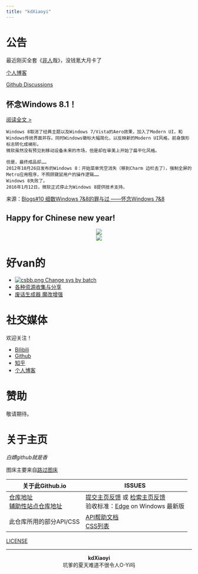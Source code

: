 ```yaml
---
title: "kdXiaoyi"
---
```


# 公告
最近刚买全套《[非](//b23.tv/BV1Tb411k7iE)[人](//v.qq.com/x/cover/mzc00200ygmoqes/s0043xi5c9a.html)哉》，没钱氪大月卡了

[个人博客](//kdxiaoyi.github.io/blogs/)

[Github Discussions](//github.com/kdXiaoyi/kdxiaoyi.github.io/discussions)

## 怀念Windows 8.1！
[阅读全文 >](./blogs/2023/10)
```text
Windows 8取消了经典主题以及Windows 7/Vista的Aero效果，加入了Modern UI，和Windows传统界面并存。同时Windows徽标大幅简化，以反映新的Modern UI风格，前身旗形标志转化成梯形。
微软虽然没有预见到移动设备未来的市场，但是却在审美上开始了扁平化风格。

但是，最终成品却……
2012年10月26日发布的Windows 8：开始菜单凭空消失（移到Charm 边栏去了），强制全屏的Metro应用程序，不照顾键鼠用户的操作逻辑……
Windows 8失败了。
2016年1月12日，微软正式停止为Windows 8提供技术支持。
```
来源：[Blogs#10 细数Windows 7&8的罪与过 ——怀念Windows 7&8](./blogs/2023/10)

## Happy for Chinese new year!
<center><img src="https://s1.ax1x.com/2023/01/07/pSE5jII.jpg"></center>
<center><img src="https://s1.ax1x.com/2022/12/31/pS9sKFx.png"></center>

# 好van的
* [![csbb.png](https://s1.ax1x.com/2022/08/21/vyApIs.png) Change sys by batch](/change-sys-by-batch)
* [各种资源收集与分享](/resource-share)
* [废话生成器 魔改增强](/Project/BullshitGenerator/spawner.html)

# 社交媒体
欢迎关注！
* [Bilibili](//space.bilibili.com/1987247870)
* [Github](//github.com/kdxiaoyi)
* [知乎](//www.zhihu.com/people/kdxiaoyi)
* [个人博客](/blogs/index)

# 赞助
敬请期待。

# 关于主页
*白嫖github就是香*

图床主要来自[路过图床](//imgse.com)

| 关于此Github.io | ISSUES |
|-|-|
| [仓库地址](//github.com/kdXiaoyi/kdxiaoyi.github.io)<br>[辅助性站点仓库地址](//github.com/kdX233/kdx233.github.io) | [提交主页反馈](//github.com/kdXiaoyi/kdxiaoyi.github.io/issues/new/choose) 或 [检索主页反馈](//github.com/kdXiaoyi/kdxiaoyi.github.io/issues?q=is%3Aissue)<br>验收标准：[Edge](https://www.microsoft.com/edge) on Windows 最新版 |
| 此仓库所用的部分API/CSS | [API帮助文档](https://github.com/kdXiaoyi/kdxiaoyi.github.io/blob/main/api/_index.md)<br>[CSS列表](https://github.com/kdX233/kdx233.github.io/blob/master/res/css/_index.md) |

[LICENSE](//kdxiaoyi.github.io/LICENSE_)

---
<center><strong>kdXiaoyi</strong></center>
<center>坑爹的夏天难道不很令人O-Yi吗</center>